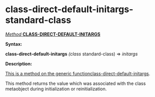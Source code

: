 class-direct-default-initargs-standard-class
============================================

[*Method* **CLASS-DIRECT-DEFAULT-INITARGS**]()

**Syntax:**

**class-direct-default-initargs** *(class* standard-class) => *initargs*

**Description:**

[This is a method on the generic function]()[class-direct-default-initargs](class-direct-default-initargs.md).

This method returns the value which was associated with the class metaobject during initialization or reinitialization.
